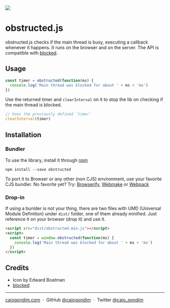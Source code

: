 <img src="http://rawgit.com/caiogondim/obstructed.js/master/img/logo.svg">

# obstructed.js

obstructed.js checks if the main thread is busy, executing a callback whenever
it happens. It runs on the browser and on the server. The API is compatible with
[blocked](https://github.com/tj/node-blocked).

## Usage

```js
const timer = obstructed(function(ms) {
  console.log('Main thread was blocked for about ' + ms + 'ms')
})
```

Use the returned timer and `clearInterval` on it to stop the lib on checking if
the main thread is blocked.

```js
// Uses the previously defined `timer`
clearInterval(timer)
```

## Installation

### Bundler

To use the library, install it through [npm](https://npmjs.com)

```shell
npm install --save obstructed
```

To port it to Browser or any other (non CJS) environment, use your favorite CJS
bundler. No favorite yet? Try: [Browserify](http://browserify.org/),
[Webmake](https://github.com/medikoo/modules-webmake) or
[Webpack](http://webpack.github.io/)

### Drop-in

If using a bunlder is not your thing, there are two files with UMD (Universal
Module Definition) under `dist/` folder, one of them already minified. Just
reference it on your browser (drop it) and use it.

```html
<script src="dist/obstructed.min.js"></script>
<script>
  const timer = window.obstructed(function(ms) {
    console.log('Main thread was blocked for about ' + ms + 'ms')
  })
</script>
```

## Credits
- Icon by Edward Boatman
- [blocked](https://github.com/tj/node-blocked)

---

[caiogondim.com](https://caiogondim.com) &nbsp;&middot;&nbsp;
GitHub [@caiogondim](https://github.com/caiogondim) &nbsp;&middot;&nbsp;
Twitter [@caio_gondim](https://twitter.com/caio_gondim)

